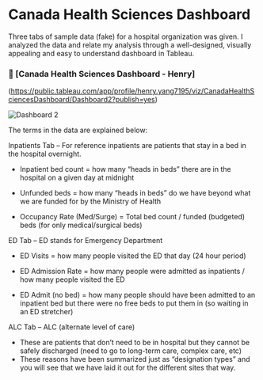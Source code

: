 # Canada Health Sciences Dashboard

Three tabs of sample data (fake) for a hospital organization was given. I analyzed the data and relate my analysis through a well-designed, visually appealing and easy to understand dashboard in Tableau.

### 🎨 [Canada Health Sciences Dashboard - Henry]
(https://public.tableau.com/app/profile/henry.yang7195/viz/CanadaHealthSciencesDashboard/Dashboard2?publish=yes)

![Dashboard 2](https://user-images.githubusercontent.com/93499674/214462677-f6330fe9-84d5-4da4-a310-e80ef3212bff.png)


The terms in the data are explained below:

Inpatients Tab – For reference inpatients are patients that stay in a bed in the hospital overnight.

- Inpatient bed count = how many “heads in beds” there are in the hospital on a given day at midnight

- Unfunded beds = how many “heads in beds” do we have beyond what we are funded for by the Ministry of Health

- Occupancy Rate (Med/Surge) = Total bed count / funded (budgeted) beds (for only medical/surgical beds)

ED Tab – ED stands for Emergency Department

- ED Visits = how many people visited the ED that day (24 hour period)

- ED Admission Rate = how many people were admitted as inpatients / how many people visited the ED

- ED Admit (no bed) = how many people should have been admitted to an inpatient bed but there were no free beds to put them in (so waiting in an ED stretcher)

ALC Tab – ALC (alternate level of care) 
- These are patients that don’t need to be in hospital but they cannot be safely discharged (need to go to long-term care, complex care, etc) 
- These reasons have been summarized just as “designation types” and you will see that we have laid it out for the different sites that way.
